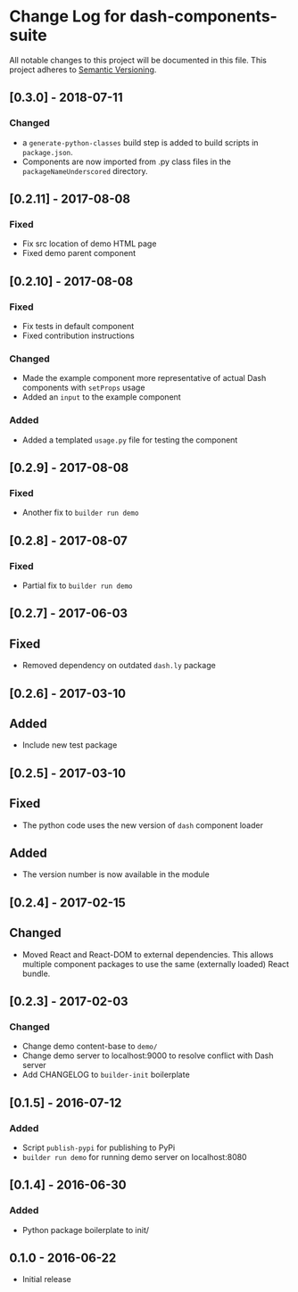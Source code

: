 # Change Log for dash-components-suite
All notable changes to this project will be documented in this file.
This project adheres to [Semantic Versioning](http://semver.org/).

## [0.3.0] - 2018-07-11
### Changed
- a `generate-python-classes` build step is added to build scripts in `package.json`.
- Components are now imported from .py class files in the `packageNameUnderscored` directory. 

## [0.2.11] - 2017-08-08
### Fixed
- Fix src location of demo HTML page
- Fixed demo parent component

## [0.2.10] - 2017-08-08
### Fixed
- Fix tests in default component
- Fixed contribution instructions

### Changed
- Made the example component more representative of actual Dash components with `setProps` usage
- Added an `input` to the example component

### Added
- Added a templated `usage.py` file for testing the component

## [0.2.9] - 2017-08-08
### Fixed
- Another fix to `builder run demo`

## [0.2.8] - 2017-08-07
### Fixed
- Partial fix to `builder run demo`

## [0.2.7] - 2017-06-03
## Fixed
- Removed dependency on outdated `dash.ly` package

## [0.2.6] - 2017-03-10
## Added 
- Include new test package

## [0.2.5] - 2017-03-10
## Fixed
- The python code uses the new version of `dash` component loader

## Added
- The version number is now available in the module

## [0.2.4] - 2017-02-15
## Changed
- Moved React and React-DOM to external dependencies. This allows multiple component packages to use the same (externally loaded) React bundle.

## [0.2.3] - 2017-02-03
### Changed
- Change demo content-base to `demo/`
- Change demo server to localhost:9000 to resolve conflict with Dash server
- Add CHANGELOG to `builder-init` boilerplate

## [0.1.5] - 2016-07-12
### Added
- Script `publish-pypi` for publishing to PyPi
- `builder run demo` for running demo server on localhost:8080

## [0.1.4] - 2016-06-30
### Added
- Python package boilerplate to init/

## 0.1.0 - 2016-06-22
- Initial release

